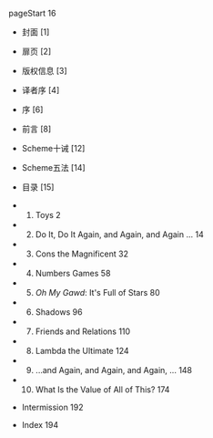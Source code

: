 pageStart 16

- 封面 [1]
- 扉页 [2]
- 版权信息 [3]
- 译者序 [4]
- 序 [6]
- 前言 [8]
- Scheme十诫 [12]
- Scheme五法 [14]
- 目录 [15]

- 1. Toys 2
- 2. Do It, Do It Again, and Again, and Again ... 14
- 3. Cons the Magnificent 32
- 4. Numbers Games 58
- 5. *Oh My Gawd*: It's Full of Stars 80
- 6. Shadows 96
- 7. Friends and Relations 110
- 8. Lambda the Ultimate 124
- 9. ...and Again, and Again, and Again, ... 148
- 10. What Is the Value of All of This? 174
- Intermission 192
- Index 194